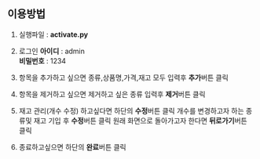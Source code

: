 ## 이용방법

1. 실행파일 : **activate.py**

2. 로그인 **아이디** : admin  
       **비밀번호** : 1234

3. 항목을 추가하고 싶으면 종류,상품명,가격,재고 모두 입력후 **추가**버튼 클릭

4. 항목을 제거하고 싶으면 제거하고 싶은 종류 입력후 **제거**버튼 클릭

5. 재고 관리(개수 수정) 하고싶다면 하단의 **수정**버튼 클릭 
   개수를 변경하고자 하는 종류및 재고 기입 후 **수정**버튼 클릭
   원래 화면으로 돌아가고자 한다면 **뒤로가기**버튼 클릭

6. 종료하고싶으면 하단의 **완료**버튼 클릭